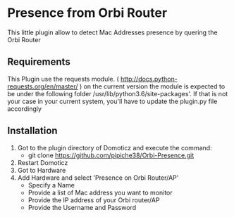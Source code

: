 # Presence from Orbi Router

This little plugin allow to detect Mac Addresses presence by quering the Orbi Router

## Requirements 
This Plugin use the requests module. ( http://docs.python-requests.org/en/master/ ) on the current version the module is expected to be under the following folder /usr/lib/python3.6/site-packages'. If that is not your case in your current system, you'll have to update the plugin.py file accordingly


## Installation
1. Got to the plugin directory of Domoticz and execute the command:
   * git clone https://github.com/pipiche38/Orbi-Presence.git
1. Restart Domoticz
1. Got to Hardware
1. Add Hardware and select 'Presence on Orbi Router/AP'
   * Specify a Name
   * Provide a list of Mac address you want to monitor
   * Provide the IP address of your Orbi router/AP
   * Provide the Username and Password


